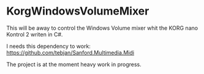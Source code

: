 # KorgWindowsVolumeMixer
This will be away to control the Windows Volume mixer whit the KORG nano Kontrol 2 writen in C#. 

I needs this dependency to work: https://github.com/tebjan/Sanford.Multimedia.Midi

The project is at the moment heavy work in progress.
